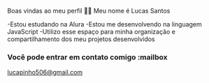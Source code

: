 Boas vindas ao meu perfil 💙💙
Meu nome é Lucas Santos

-Estou estudando na Alura
-Estou me desenvolvendo na linguagem JavaScript
-Utilizo esse espaço para minha organização e compartilhamento dos meu projetos desenvolvidos

### Você pode entrar em contato comigo :mailbox

lucapinho506@gmail.com
